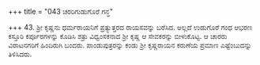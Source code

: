 +++
title = "043 ಚರರಿಗುಡುಗೊರೆ ಗನ್ಧ"

+++
43. ಶ್ರೀ ಕೃಷ್ಣನು ಧರ್ಮರಾಯನಿಗೆ ಪ್ರತ್ಯುತ್ತರದ ರಾಯಸವನ್ನು ಬರೆಸಿದ. ಅಲ್ಲದೆ ಉಡುಗೊರೆ ಗಂಧ ಆಭರಣ ಕಸ್ತೂರಿ ಕರ್ಪೂರಗಳನ್ನು ಕೊಡಿಸಿ ಶತ್ರು ವಿಧ್ವಂಸಕನಾದ ಶ್ರೀ ಕೃಷ್ಣ ಆ ಸೇವಕರನ್ನು ಬೀಳುಕೊಟ್ಟ. ಆ ಚಾರರು ವಿರಾಟನಗರಿಗೆ ಹಿಂದಿರುಗಿ ಬಂದರು. ಪಾಂಡುಪುತ್ರರನ್ನು ಕಂಡು ಶ್ರೀ ಕೃಷ್ಣರಾಯನ ಕರುಣೆಯ ಪ್ರಮಾಣ ಎಷ್ಟೆಂಬುದನ್ನು ತಿಳಿಸಿದರು.